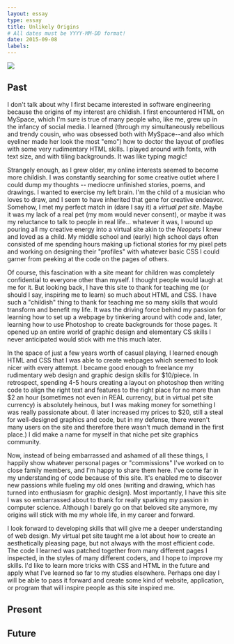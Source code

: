 ```yaml
---
layout: essay
type: essay
title: Unlikely Origins
# All dates must be YYYY-MM-DD format!
date: 2015-09-08
labels:
---
```


<img class="ui medium left floated image" src="../images/rtfm.png">


## Past

I don't talk about why I first became interested in software engineering because the origins of my interest are childish. I first encountered HTML on MySpace, which I'm sure is true of many people who, like me, grew up in the infancy of social media. I learned (through my simultaneously rebellious and trendy cousin, who was obsessed both with MySpace--and also which eyeliner made her look the most "emo") how to doctor the layout of profiles with some very rudimentary HTML skills. I played around with fonts, with text size, and with tiling backgrounds. It was like typing magic!

Strangely enough, as I grew older, my online interests seemed to become more childish. I was constantly searching for some creative outlet where I could dump my thoughts -- mediocre unfinished stories, poems, and drawings. I wanted to exercise my left brain. I'm the child of a musician who loves to draw, and I seem to have inherited that gene for creative endeavor. Somehow, I met my perfect match in (dare I say it) a <i>virtual pet site</i>. Maybe it was my lack of a real pet (my mom would never consent), or maybe it was my reluctance to talk to people in real life... whatever it was, I wound up pouring all my creative energy into a virtual site akin to the <i>Neopets</i> I knew and loved as a child. My middle school and (early) high school days often consisted of me spending hours making up fictional stories for my pixel pets and working on designing their "profiles" with whatever basic CSS I could garner from peeking at the code on the pages of others.

Of course, this fascination with a site meant for children was completely confidential to everyone other than myself. I thought people would laugh at me for it. But looking back, I have this site to thank for teaching me (or should I say, inspiring me to learn) so much about HTML and CSS. I have such a "childish" thing to thank for teaching me so many skills that would transform and benefit my life. It was the driving force behind my passion for learning how to set up a webpage by tinkering around with code and, later, learning how to use Photoshop to create backgrounds for those pages. It opened up an entire world of graphic design and elementary CS skills I never anticipated would stick with me this much later.

In the space of just a few years worth of casual playing, I learned enough HTML and CSS that I was able to create webpages which seemed to look nicer with every attempt. I became good enough to freelance my rudimentary web design and graphic design skills for $10/piece. In retrospect, spending 4-5 hours creating a layout on photoshop then writing code to align the right text and features to the right place for no more than $2 an hour (sometimes not even in REAL currency, but in virtual pet site currency) is absolutely heinous, but I was making money for something I was really passionate about. (I later increased my prices to $20, still a steal for well-designed graphics and code, but in my defense, there weren't many users on the site and therefore there wasn't much demand in the first place.) I did make a name for myself in that niche pet site graphics community.

Now, instead of being embarrassed and ashamed of all these things, I happily show whatever personal pages or "commissions" I've worked on to close family members, and I'm happy to share them here. I've come far in my understanding of code because of this site. It's enabled me to discover new passions while fueling my old ones (writing and drawing, which has turned into enthusiasm for graphic design). Most importantly, I have this site I was so embarrassed about to thank for really sparking my passion in computer science. Although I barely go on that beloved site anymore, my origins will stick with me my whole life, in my career and forward.

I look forward to developing skills that will give me a deeper understanding of web design. My virtual pet site taught me a lot about how to create an aesthetically pleasing page, but not always with the most efficient code. The code I learned was patched together from many different pages I inspected, in the styles of many different coders, and I hope to improve my skills. I'd like to learn more tricks with CSS and HTML in the future and apply what I've learned so far to my studies elsewhere. Perhaps one day I will be able to pass it forward and create some kind of website, application, or program that will inspire people as this site inspired me.

## Present

## Future
